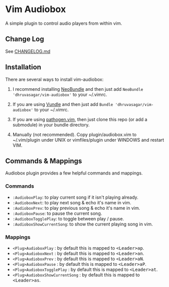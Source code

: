 # Vim Audiobox

A simple plugin to control audio players from within vim.

## Change Log
See <a href="https://github.com/dhruvasagar/vim-audiobox/blob/master/CHANGELOG.md">CHANGELOG.md</a>

## Installation

There are several ways to install vim-audiobox:

1. I recommend installing <a
   href="https://github.com/Shougo/neobundle.vim">NeoBundle</a> and then just
   add `NeoBundle 'dhruvasagar/vim-audiobox'` to your ~/.vimrc.

2. If you are using <a href="https://github.com/gmarik/vundle">Vundle</a> and
   then just add `Bundle 'dhruvasagar/vim-audiobox'` to your ~/.vimrc.

3. If you are using <a
   href="https://github.com/tpope/vim-pathogen">pathogen.vim</a>, then just
   clone this repo (or add a submodule) in your bundle directory.

4. Manually (not recommended). Copy plugin/audiobox.vim to ~/.vim/plugin
   under UNIX or vimfiles/plugin under WINDOWS and restart VIM.

## Commands & Mappings

Audiobox plugin provides a few helpful commands and mappings.

### Commands

* `:AudioboxPlay`: to play current song if it isn't playing already.
* `:AudioboxNext`: to play next song & echo it's name in vim.
* `:AudioboxPrev`: to play previous song & echo it's name in vim.
* `:AudioboxPause`: to pause the current song.
* `:AudioboxTogglePlay`: to toggle between play / pause.
* `:AudioboxShowCurrentSong`: to show the current playing song in vim.

### Mappings

* `<Plug>AudioboxPlay` : by default this is mapped to <kbd>\<Leader\>ap</kbd>.
* `<Plug>AudioboxNext` : by default this is mapped to <kbd>\<Leader\>an</kbd>.
* `<Plug>AudioboxPrev` : by default this is mapped to <kbd>\<Leader\>aN</kbd>.
* `<Plug>AudioboxPause` : by default this is mapped to <kbd>\<Leader\>aP</kbd>.
* `<Plug>AudioboxTogglePlay` : by default this is mapped to <kbd>\<Leader\>at</kbd>.
* `<Plug>AudioboxShowCurrentSong` : by default this is mapped to <kbd>\<Leader\>as</kbd>.
